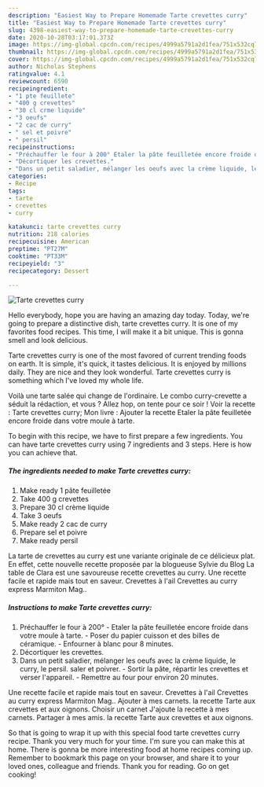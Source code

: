 ```yaml
---
description: "Easiest Way to Prepare Homemade Tarte crevettes curry"
title: "Easiest Way to Prepare Homemade Tarte crevettes curry"
slug: 4398-easiest-way-to-prepare-homemade-tarte-crevettes-curry
date: 2020-10-28T03:17:01.373Z
image: https://img-global.cpcdn.com/recipes/4999a5791a2d1fea/751x532cq70/tarte-crevettes-curry-photo-principale-de-la-recette.jpg
thumbnail: https://img-global.cpcdn.com/recipes/4999a5791a2d1fea/751x532cq70/tarte-crevettes-curry-photo-principale-de-la-recette.jpg
cover: https://img-global.cpcdn.com/recipes/4999a5791a2d1fea/751x532cq70/tarte-crevettes-curry-photo-principale-de-la-recette.jpg
author: Nicholas Stephens
ratingvalue: 4.1
reviewcount: 6590
recipeingredient:
- "1 pte feuillete"
- "400 g crevettes"
- "30 cl crme liquide"
- "3 oeufs"
- "2 cac de curry"
- " sel et poivre"
- " persil"
recipeinstructions:
- "Préchauffer le four à 200° Etaler la pâte feuilletée encore froide dans votre moule à tarte. Poser du papier cuisson et des billes de céramique. Enfourner à blanc pour 8 minutes."
- "Décortiquer les crevettes."
- "Dans un petit saladier, mélanger les oeufs avec la crème liquide, le curry, le persil. saler et poivrer. Sortir la pâte, répartir les crevettes et verser l&#39;appareil. Remettre au four pour environ 20 minutes."
categories:
- Recipe
tags:
- tarte
- crevettes
- curry

katakunci: tarte crevettes curry 
nutrition: 218 calories
recipecuisine: American
preptime: "PT27M"
cooktime: "PT33M"
recipeyield: "3"
recipecategory: Dessert

---
```



![Tarte crevettes curry](https://img-global.cpcdn.com/recipes/4999a5791a2d1fea/751x532cq70/tarte-crevettes-curry-photo-principale-de-la-recette.jpg)

Hello everybody, hope you are having an amazing day today. Today, we're going to prepare a distinctive dish, tarte crevettes curry. It is one of my favorites food recipes. This time, I will make it a bit unique. This is gonna smell and look delicious.

Tarte crevettes curry is one of the most favored of current trending foods on earth. It is simple, it's quick, it tastes delicious. It is enjoyed by millions daily. They are nice and they look wonderful. Tarte crevettes curry is something which I've loved my whole life.

Voilà une tarte salée qui change de l&#39;ordinaire. Le combo curry-crevette a séduit la rédaction, et vous ? Allez hop, on tente pour ce soir ! Voir la recette : Tarte crevettes curry; Mon livre : Ajouter la recette Etaler la pâte feuilletée encore froide dans votre moule à tarte.


To begin with this recipe, we have to first prepare a few ingredients. You can have tarte crevettes curry using 7 ingredients and 3 steps. Here is how you can achieve that.

<!--inarticleads1-->

##### The ingredients needed to make Tarte crevettes curry:

1. Make ready 1 pâte feuilletée
1. Take 400 g crevettes
1. Prepare 30 cl crème liquide
1. Take 3 oeufs
1. Make ready 2 cac de curry
1. Prepare  sel et poivre
1. Make ready  persil


La tarte de crevettes au curry est une variante originale de ce délicieux plat. En effet, cette nouvelle recette proposée par la blogueuse Sylvie du Blog La table de Clara est une savoureuse recette crevettes au curry. Une recette facile et rapide mais tout en saveur. Crevettes à l&#39;ail Crevettes au curry express Marmiton Mag.. 

<!--inarticleads2-->

##### Instructions to make Tarte crevettes curry:

1. Préchauffer le four à 200° - Etaler la pâte feuilletée encore froide dans votre moule à tarte. - Poser du papier cuisson et des billes de céramique. - Enfourner à blanc pour 8 minutes.
1. Décortiquer les crevettes.
1. Dans un petit saladier, mélanger les oeufs avec la crème liquide, le curry, le persil. saler et poivrer. - Sortir la pâte, répartir les crevettes et verser l&#39;appareil. - Remettre au four pour environ 20 minutes.


Une recette facile et rapide mais tout en saveur. Crevettes à l&#39;ail Crevettes au curry express Marmiton Mag.. Ajouter à mes carnets. la recette Tarte aux crevettes et aux oignons. Choisir un carnet J&#39;ajoute la recette à mes carnets. Partager à mes amis. la recette Tarte aux crevettes et aux oignons. 

So that is going to wrap it up with this special food tarte crevettes curry recipe. Thank you very much for your time. I'm sure you can make this at home. There is gonna be more interesting food at home recipes coming up. Remember to bookmark this page on your browser, and share it to your loved ones, colleague and friends. Thank you for reading. Go on get cooking!
